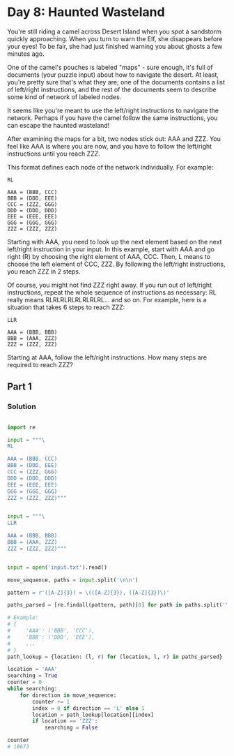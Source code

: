 # Day 8: Haunted Wasteland

You're still riding a camel across Desert Island when you spot a sandstorm quickly
approaching. When you turn to warn the Elf, she disappears before your eyes! To be fair,
she had just finished warning you about ghosts a few minutes ago.

One of the camel's pouches is labeled "maps" - sure enough, it's full of documents (your
puzzle input) about how to navigate the desert. At least, you're pretty sure that's what
they are; one of the documents contains a list of left/right instructions, and the rest
of the documents seem to describe some kind of network of labeled nodes.

It seems like you're meant to use the left/right instructions to navigate the network.
Perhaps if you have the camel follow the same instructions, you can escape the haunted
wasteland!

After examining the maps for a bit, two nodes stick out: AAA and ZZZ. You feel like AAA
is where you are now, and you have to follow the left/right instructions until you reach
ZZZ.

This format defines each node of the network individually. For example:

```
RL

AAA = (BBB, CCC)
BBB = (DDD, EEE)
CCC = (ZZZ, GGG)
DDD = (DDD, DDD)
EEE = (EEE, EEE)
GGG = (GGG, GGG)
ZZZ = (ZZZ, ZZZ)
```

Starting with AAA, you need to look up the next element based on the next left/right
instruction in your input. In this example, start with AAA and go right (R) by choosing
the right element of AAA, CCC. Then, L means to choose the left element of CCC, ZZZ. By
following the left/right instructions, you reach ZZZ in 2 steps.

Of course, you might not find ZZZ right away. If you run out of left/right instructions,
repeat the whole sequence of instructions as necessary: RL really means
RLRLRLRLRLRLRLRL... and so on. For example, here is a situation that takes 6 steps to
reach ZZZ:

```
LLR

AAA = (BBB, BBB)
BBB = (AAA, ZZZ)
ZZZ = (ZZZ, ZZZ)
```

Starting at AAA, follow the left/right instructions. How many steps are required to
reach ZZZ?

## Part 1

### Solution

```python

import re

input = """\
RL

AAA = (BBB, CCC)
BBB = (DDD, EEE)
CCC = (ZZZ, GGG)
DDD = (DDD, DDD)
EEE = (EEE, EEE)
GGG = (GGG, GGG)
ZZZ = (ZZZ, ZZZ)"""


input = """\
LLR

AAA = (BBB, BBB)
BBB = (AAA, ZZZ)
ZZZ = (ZZZ, ZZZ)"""


input = open('input.txt').read()

move_sequence, paths = input.split('\n\n')

pattern = r'([A-Z]{3}) = \(([A-Z]{3}), ([A-Z]{3})\)'

paths_parsed = [re.findall(pattern, path)[0] for path in paths.split('\n') if path]

# Example:
# {
#     'AAA': ('BBB', 'CCC'),
#     'BBB': ('DDD', 'EEE'),
#     ...
# }
path_lookup = {location: (l, r) for (location, l, r) in paths_parsed}

location = 'AAA'
searching = True
counter = 0
while searching:
    for direction in move_sequence:
        counter += 1
        index = 0 if direction == 'L' else 1
        location = path_lookup[location][index]
        if location == 'ZZZ':
            searching = False

counter
# 18673

```

